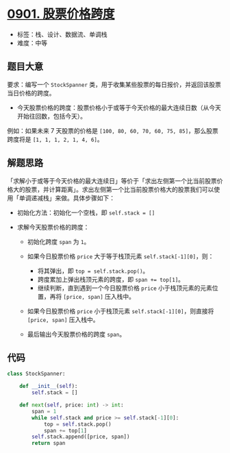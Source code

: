 # [0901. 股票价格跨度](https://leetcode-cn.com/problems/online-stock-span/)

- 标签：栈、设计、数据流、单调栈
- 难度：中等

## 题目大意

要求：编写一个 `StockSpanner` 类，用于收集某些股票的每日报价，并返回该股票当日价格的跨度。

- 今天股票价格的跨度：股票价格小于或等于今天价格的最大连续日数（从今天开始往回数，包括今天）。

例如：如果未来 7 天股票的价格是 `[100, 80, 60, 70, 60, 75, 85]`，那么股票跨度将是 `[1, 1, 1, 2, 1, 4, 6]`。

## 解题思路

「求解小于或等于今天价格的最大连续日」等价于「求出左侧第一个比当前股票价格大的股票，并计算距离」。求出左侧第一个比当前股票价格大的股票我们可以使用「单调递减栈」来做。具体步骤如下：

- 初始化方法：初始化一个空栈，即 `self.stack = []`

- 求解今天股票价格的跨度：

  - 初始化跨度 `span` 为 `1`。
  - 如果今日股票价格 `price` 大于等于栈顶元素 `self.stack[-1][0]`，则：
    - 将其弹出，即 `top = self.stack.pop()`。
    - 跨度累加上弹出栈顶元素的跨度，即 `span += top[1]`。
    - 继续判断，直到遇到一个今日股票价格 `price` 小于栈顶元素的元素位置，再将 `[price, span]` 压入栈中。
  - 如果今日股票价格 `price` 小于栈顶元素 `self.stack[-1][0]`，则直接将 `[price, span]` 压入栈中。

  - 最后输出今天股票价格的跨度 `span`。    

## 代码

```Python
class StockSpanner:

    def __init__(self):
        self.stack = []

    def next(self, price: int) -> int:
        span = 1
        while self.stack and price >= self.stack[-1][0]:
            top = self.stack.pop()
            span += top[1]
        self.stack.append([price, span])
        return span
```

